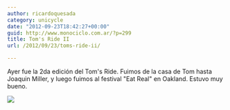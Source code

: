 ```yaml
---
author: ricardoquesada
category: unicycle
date: "2012-09-23T18:42:27+00:00"
guid: http://www.monociclo.com.ar/?p=299
title: Tom's Ride II
url: /2012/09/23/toms-ride-ii/

---
```

Ayer fue la 2da edición del Tom's Ride.
Fuimos de la casa de Tom hasta Joaquin Miller, y luego fuimos al festival "Eat Real" en Oakland.
Estuvo muy bueno.

![](https://lh5.googleusercontent.com/-d_l2YwIQ43g/UGdLMynaVuI/AAAAAAAApbA/rBYnMZqXG44/s800/IMG_1773.JPG)
